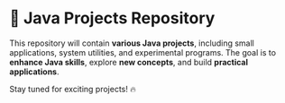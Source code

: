 # 🚀 Java Projects Repository

This repository will contain **various Java projects**, including small applications, system utilities, and experimental programs. The goal is to **enhance Java skills**, explore **new concepts**, and build **practical applications**.

Stay tuned for exciting projects! 🔥  
